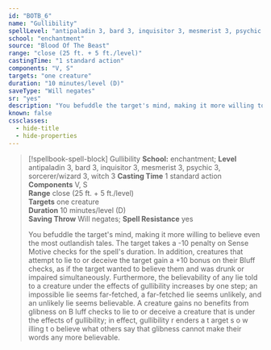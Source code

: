 ```yaml
---
id: "BOTB_6"
name: "Gullibility"
spellLevel: "antipaladin 3, bard 3, inquisitor 3, mesmerist 3, psychic 3, sorcerer/wizard 3, witch 3"
school: "enchantment"
source: "Blood Of The Beast"
range: "close (25 ft. + 5 ft./level)"
castingTime: "1 standard action"
components: "V, S"
targets: "one creature"
duration: "10 minutes/level (D)"
saveType: "Will negates"
sr: "yes"
description: "You befuddle the target's mind, making it more willing to believe even the most outlandish tales. The target takes a -10 penalty on Sense Motive checks for the spell's duration. In addition, creatures that attempt to lie to or deceive the target gain a +10 bonus on their Bluff checks, as if the target wanted to believe them and was drunk or impaired simultaneously. Furthermore, the believability of any lie told to a creature under the effects of gullibility increases by one step; an impossible lie seems far-fetched, a far-fetched lie seems unlikely, and an unlikely lie seems believable.  A creature gains no benefits from glibness on B luff checks to lie to or deceive a creature that is under the effects of gullibility; in effect, gullibility r enders a t arget s o w illing t o believe what others say that glibness cannot make their words any more believable."
known: false
cssclasses:
  - hide-title
  - hide-properties
---
```


> [!spellbook-spell-block] Gullibility
> **School:** enchantment; **Level** antipaladin 3, bard 3, inquisitor 3, mesmerist 3, psychic 3, sorcerer/wizard 3, witch 3
> **Casting Time** 1 standard action  
> **Components** V, S  
> **Range** close (25 ft. + 5 ft./level)  
> **Targets** one creature  
> **Duration** 10 minutes/level (D)  
> **Saving Throw** Will negates; **Spell Resistance** yes
> 
> You befuddle the target's mind, making it more willing to believe even the most outlandish tales. The target takes a -10 penalty on Sense Motive checks for the spell's duration. In addition, creatures that attempt to lie to or deceive the target gain a +10 bonus on their Bluff checks, as if the target wanted to believe them and was drunk or impaired simultaneously. Furthermore, the believability of any lie told to a creature under the effects of gullibility increases by one step; an impossible lie seems far-fetched, a far-fetched lie seems unlikely, and an unlikely lie seems believable.  A creature gains no benefits from glibness on B luff checks to lie to or deceive a creature that is under the effects of gullibility; in effect, gullibility r enders a t arget s o w illing t o believe what others say that glibness cannot make their words any more believable.